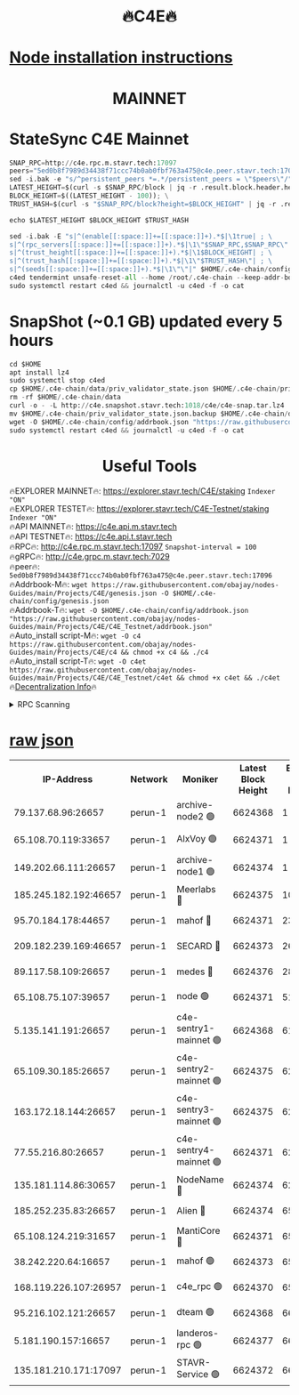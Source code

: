 <h1 align="center"> 🔥C4E🔥</h1>

[Node installation instructions](https://github.com/obajay/nodes-Guides/tree/main/Projects/C4E)
=

<h1 align="center"> MAINNET</h1>

# StateSync C4E Mainnet
```python
SNAP_RPC=http://c4e.rpc.m.stavr.tech:17097
peers="5ed0b8f7989d34438f71ccc74b0ab0fbf763a475@c4e.peer.stavr.tech:17096"
sed -i.bak -e "s/^persistent_peers *=.*/persistent_peers = \"$peers\"/" $HOME/.c4e-chain/config/config.toml
LATEST_HEIGHT=$(curl -s $SNAP_RPC/block | jq -r .result.block.header.height); \
BLOCK_HEIGHT=$((LATEST_HEIGHT - 100)); \
TRUST_HASH=$(curl -s "$SNAP_RPC/block?height=$BLOCK_HEIGHT" | jq -r .result.block_id.hash)

echo $LATEST_HEIGHT $BLOCK_HEIGHT $TRUST_HASH

sed -i.bak -E "s|^(enable[[:space:]]+=[[:space:]]+).*$|\1true| ; \
s|^(rpc_servers[[:space:]]+=[[:space:]]+).*$|\1\"$SNAP_RPC,$SNAP_RPC\"| ; \
s|^(trust_height[[:space:]]+=[[:space:]]+).*$|\1$BLOCK_HEIGHT| ; \
s|^(trust_hash[[:space:]]+=[[:space:]]+).*$|\1\"$TRUST_HASH\"| ; \
s|^(seeds[[:space:]]+=[[:space:]]+).*$|\1\"\"|" $HOME/.c4e-chain/config/config.toml
c4ed tendermint unsafe-reset-all --home /root/.c4e-chain --keep-addr-book
sudo systemctl restart c4ed && journalctl -u c4ed -f -o cat
```
# SnapShot (~0.1 GB) updated every 5 hours
```python
cd $HOME
apt install lz4
sudo systemctl stop c4ed
cp $HOME/.c4e-chain/data/priv_validator_state.json $HOME/.c4e-chain/priv_validator_state.json.backup
rm -rf $HOME/.c4e-chain/data
curl -o - -L http://c4e.snapshot.stavr.tech:1018/c4e/c4e-snap.tar.lz4 | lz4 -c -d - | tar -x -C $HOME/.c4e-chain --strip-components 2
mv $HOME/.c4e-chain/priv_validator_state.json.backup $HOME/.c4e-chain/data/priv_validator_state.json
wget -O $HOME/.c4e-chain/config/addrbook.json "https://raw.githubusercontent.com/obajay/nodes-Guides/main/Projects/C4E/addrbook.json"
sudo systemctl restart c4ed && journalctl -u c4ed -f -o cat
```
 <h1 align="center"> Useful Tools</h1>

🔥EXPLORER MAINNET🔥:  https://explorer.stavr.tech/C4E/staking            `Indexer "ON"` \
🔥EXPLORER TESTET🔥:   https://explorer.stavr.tech/C4E-Testnet/staking     `Indexer "ON"` \
🔥API MAINNET🔥:       https://c4e.api.m.stavr.tech \
🔥API TESTNET🔥:       https://c4e.api.t.stavr.tech \
🔥RPC🔥:               http://c4e.rpc.m.stavr.tech:17097                  `Snapshot-interval = 100` \
🔥gRPC🔥:              http://c4e.grpc.m.stavr.tech:7029 \
🔥peer🔥:              `5ed0b8f7989d34438f71ccc74b0ab0fbf763a475@c4e.peer.stavr.tech:17096` \
🔥Addrbook-M🔥:    ```wget https://raw.githubusercontent.com/obajay/nodes-Guides/main/Projects/C4E/genesis.json -O $HOME/.c4e-chain/config/genesis.json``` \
🔥Addrbook-T🔥:    ```wget -O $HOME/.c4e-chain/config/addrbook.json "https://raw.githubusercontent.com/obajay/nodes-Guides/main/Projects/C4E/C4E_Testnet/addrbook.json"``` \
🔥Auto_install script-M🔥: ```wget -O c4 https://raw.githubusercontent.com/obajay/nodes-Guides/main/Projects/C4E/c4 && chmod +x c4 && ./c4``` \
🔥Auto_install script-T🔥: ```wget -O c4et https://raw.githubusercontent.com/obajay/nodes-Guides/main/Projects/C4E/C4E_Testnet/c4et && chmod +x c4et && ./c4et``` \
🔥[Decentralization Info](https://github.com/obajay/StateSync-snapshots/tree/main/Projects/C4E/Decentralization)🔥




<details>
<summary>RPC Scanning</summary>

<h2 align="center"> We scan nodes in real time every 4 hours. And we provide the final result of RPC endpoints.
We cannot influence the operation of these nodes in any way. </h2>


```python
If Voting Power is higher than 0 --> then the Node is a validator of the network and may be subject to attack and be a potential threat to the chain.
```
```python
We marked such validators with a red symbol
```

</details>

[raw json](https://rpc-check.c4e.stavr.tech/c4e/rpc-c4e-result.json)
=



<table><tr><th>IP-Address</th><th>Network</th><th>Moniker</th><th>Latest Block Height</th><th>Earliest Block Height</th><th>Catching Up</th><th>Tx Index</th><th>Voting Power</th><th>Scan Time</th></tr><tr><td>79.137.68.96:26657</td><td>perun-1</td><td>archive-node2 🟢</td><td>6624368</td><td>1</td><td>False</td><td>on</td><td>0</td><td>2024-01-07T07:05:07.444610959UTC</td></tr><tr><td>65.108.70.119:33657</td><td>perun-1</td><td>AlxVoy 🟢</td><td>6624371</td><td>1</td><td>False</td><td>on</td><td>0</td><td>2024-01-07T07:05:21.641957759UTC</td></tr><tr><td>149.202.66.111:26657</td><td>perun-1</td><td>archive-node1 🟢</td><td>6624374</td><td>1</td><td>False</td><td>on</td><td>0</td><td>2024-01-07T07:05:37.798285737UTC</td></tr><tr><td>185.245.182.192:46657</td><td>perun-1</td><td>Meerlabs 🔴</td><td>6624375</td><td>1051501</td><td>False</td><td>on</td><td>493550</td><td>2024-01-07T07:05:43.285931526UTC</td></tr><tr><td>95.70.184.178:44657</td><td>perun-1</td><td>mahof 🔴</td><td>6624371</td><td>2342001</td><td>False</td><td>off</td><td>1360185</td><td>2024-01-07T07:05:20.889890893UTC</td></tr><tr><td>209.182.239.169:46657</td><td>perun-1</td><td>SECARD 🔴</td><td>6624373</td><td>2616101</td><td>False</td><td>off</td><td>675729</td><td>2024-01-07T07:05:35.119194429UTC</td></tr><tr><td>89.117.58.109:26657</td><td>perun-1</td><td>medes 🔴</td><td>6624376</td><td>2826001</td><td>False</td><td>off</td><td>471345</td><td>2024-01-07T07:05:50.384773944UTC</td></tr><tr><td>65.108.75.107:39657</td><td>perun-1</td><td>node 🟢</td><td>6624371</td><td>5198801</td><td>False</td><td>on</td><td>0</td><td>2024-01-07T07:05:24.060305704UTC</td></tr><tr><td>5.135.141.191:26657</td><td>perun-1</td><td>c4e-sentry1-mainnet 🟢</td><td>6624368</td><td>6198001</td><td>False</td><td>on</td><td>0</td><td>2024-01-07T07:05:06.682038348UTC</td></tr><tr><td>65.109.30.185:26657</td><td>perun-1</td><td>c4e-sentry2-mainnet 🟢</td><td>6624375</td><td>6238301</td><td>False</td><td>on</td><td>0</td><td>2024-01-07T07:05:42.979830812UTC</td></tr><tr><td>163.172.18.144:26657</td><td>perun-1</td><td>c4e-sentry3-mainnet 🟢</td><td>6624375</td><td>6239001</td><td>False</td><td>on</td><td>0</td><td>2024-01-07T07:05:43.925888066UTC</td></tr><tr><td>77.55.216.80:26657</td><td>perun-1</td><td>c4e-sentry4-mainnet 🟢</td><td>6624371</td><td>6241001</td><td>False</td><td>on</td><td>0</td><td>2024-01-07T07:05:21.262089006UTC</td></tr><tr><td>135.181.114.86:30657</td><td>perun-1</td><td>NodeName 🔴</td><td>6624374</td><td>6284301</td><td>False</td><td>off</td><td>334749</td><td>2024-01-07T07:05:38.140041271UTC</td></tr><tr><td>185.252.235.83:26657</td><td>perun-1</td><td>Alien 🔴</td><td>6624374</td><td>6502501</td><td>False</td><td>on</td><td>380508</td><td>2024-01-07T07:05:38.466489670UTC</td></tr><tr><td>65.108.124.219:31657</td><td>perun-1</td><td>MantiCore 🔴</td><td>6624371</td><td>6524371</td><td>False</td><td>off</td><td>837921</td><td>2024-01-07T07:05:20.449530020UTC</td></tr><tr><td>38.242.220.64:16657</td><td>perun-1</td><td>mahof 🟢</td><td>6624373</td><td>6545801</td><td>False</td><td>off</td><td>0</td><td>2024-01-07T07:05:35.452543474UTC</td></tr><tr><td>168.119.226.107:26957</td><td>perun-1</td><td>c4e_rpc 🟢</td><td>6624370</td><td>6554001</td><td>False</td><td>on</td><td>0</td><td>2024-01-07T07:05:13.808479611UTC</td></tr><tr><td>95.216.102.121:26657</td><td>perun-1</td><td>dteam 🟢</td><td>6624368</td><td>6613201</td><td>False</td><td>on</td><td>0</td><td>2024-01-07T07:05:07.059321274UTC</td></tr><tr><td>5.181.190.157:16657</td><td>perun-1</td><td>landeros-rpc 🟢</td><td>6624377</td><td>6622001</td><td>False</td><td>on</td><td>0</td><td>2024-01-07T07:05:54.864909442UTC</td></tr><tr><td>135.181.210.171:17097</td><td>perun-1</td><td>STAVR-Service 🟢</td><td>6624372</td><td>6624001</td><td>False</td><td>on</td><td>0</td><td>2024-01-07T07:05:26.478054665UTC</td></tr></table>
